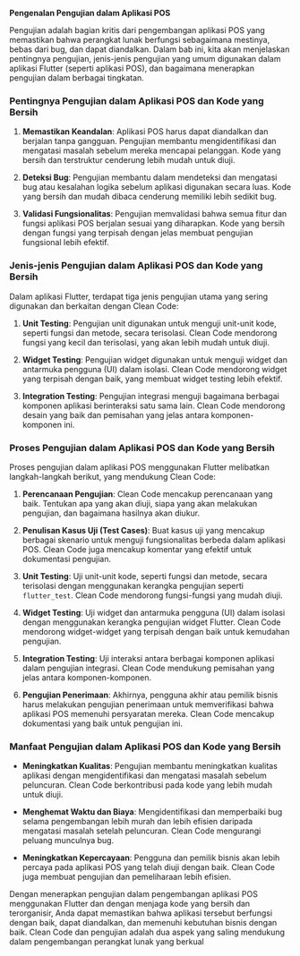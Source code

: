 **Pengenalan Pengujian dalam Aplikasi POS**

Pengujian adalah bagian kritis dari pengembangan aplikasi POS yang memastikan bahwa perangkat lunak berfungsi sebagaimana mestinya, bebas dari bug, dan dapat diandalkan. Dalam bab ini, kita akan menjelaskan pentingnya pengujian, jenis-jenis pengujian yang umum digunakan dalam aplikasi Flutter (seperti aplikasi POS), dan bagaimana menerapkan pengujian dalam berbagai tingkatan.

### Pentingnya Pengujian dalam Aplikasi POS dan Kode yang Bersih

1. **Memastikan Keandalan**: Aplikasi POS harus dapat diandalkan dan berjalan tanpa gangguan. Pengujian membantu mengidentifikasi dan mengatasi masalah sebelum mereka mencapai pelanggan. Kode yang bersih dan terstruktur cenderung lebih mudah untuk diuji.

2. **Deteksi Bug**: Pengujian membantu dalam mendeteksi dan mengatasi bug atau kesalahan logika sebelum aplikasi digunakan secara luas. Kode yang bersih dan mudah dibaca cenderung memiliki lebih sedikit bug.

3. **Validasi Fungsionalitas**: Pengujian memvalidasi bahwa semua fitur dan fungsi aplikasi POS berjalan sesuai yang diharapkan. Kode yang bersih dengan fungsi yang terpisah dengan jelas membuat pengujian fungsional lebih efektif.

### Jenis-jenis Pengujian dalam Aplikasi POS dan Kode yang Bersih

Dalam aplikasi Flutter, terdapat tiga jenis pengujian utama yang sering digunakan dan berkaitan dengan Clean Code:

1. **Unit Testing**: Pengujian unit digunakan untuk menguji unit-unit kode, seperti fungsi dan metode, secara terisolasi. Clean Code mendorong fungsi yang kecil dan terisolasi, yang akan lebih mudah untuk diuji.

2. **Widget Testing**: Pengujian widget digunakan untuk menguji widget dan antarmuka pengguna (UI) dalam isolasi. Clean Code mendorong widget yang terpisah dengan baik, yang membuat widget testing lebih efektif.

3. **Integration Testing**: Pengujian integrasi menguji bagaimana berbagai komponen aplikasi berinteraksi satu sama lain. Clean Code mendorong desain yang baik dan pemisahan yang jelas antara komponen-komponen ini.

### Proses Pengujian dalam Aplikasi POS dan Kode yang Bersih

Proses pengujian dalam aplikasi POS menggunakan Flutter melibatkan langkah-langkah berikut, yang mendukung Clean Code:

1. **Perencanaan Pengujian**: Clean Code mencakup perencanaan yang baik. Tentukan apa yang akan diuji, siapa yang akan melakukan pengujian, dan bagaimana hasilnya akan diukur.

2. **Penulisan Kasus Uji (Test Cases)**: Buat kasus uji yang mencakup berbagai skenario untuk menguji fungsionalitas berbeda dalam aplikasi POS. Clean Code juga mencakup komentar yang efektif untuk dokumentasi pengujian.

3. **Unit Testing**: Uji unit-unit kode, seperti fungsi dan metode, secara terisolasi dengan menggunakan kerangka pengujian seperti `flutter_test`. Clean Code mendorong fungsi-fungsi yang mudah diuji.

4. **Widget Testing**: Uji widget dan antarmuka pengguna (UI) dalam isolasi dengan menggunakan kerangka pengujian widget Flutter. Clean Code mendorong widget-widget yang terpisah dengan baik untuk kemudahan pengujian.

5. **Integration Testing**: Uji interaksi antara berbagai komponen aplikasi dalam pengujian integrasi. Clean Code mendukung pemisahan yang jelas antara komponen-komponen.

6. **Pengujian Penerimaan**: Akhirnya, pengguna akhir atau pemilik bisnis harus melakukan pengujian penerimaan untuk memverifikasi bahwa aplikasi POS memenuhi persyaratan mereka. Clean Code mencakup dokumentasi yang baik untuk pengujian ini.

### Manfaat Pengujian dalam Aplikasi POS dan Kode yang Bersih

- **Meningkatkan Kualitas**: Pengujian membantu meningkatkan kualitas aplikasi dengan mengidentifikasi dan mengatasi masalah sebelum peluncuran. Clean Code berkontribusi pada kode yang lebih mudah untuk diuji.

- **Menghemat Waktu dan Biaya**: Mengidentifikasi dan memperbaiki bug selama pengembangan lebih murah dan lebih efisien daripada mengatasi masalah setelah peluncuran. Clean Code mengurangi peluang munculnya bug.

- **Meningkatkan Kepercayaan**: Pengguna dan pemilik bisnis akan lebih percaya pada aplikasi POS yang telah diuji dengan baik. Clean Code juga membuat pengujian dan pemeliharaan lebih efisien.

Dengan menerapkan pengujian dalam pengembangan aplikasi POS menggunakan Flutter dan dengan menjaga kode yang bersih dan terorganisir, Anda dapat memastikan bahwa aplikasi tersebut berfungsi dengan baik, dapat diandalkan, dan memenuhi kebutuhan bisnis dengan baik. Clean Code dan pengujian adalah dua aspek yang saling mendukung dalam pengembangan perangkat lunak yang berkual